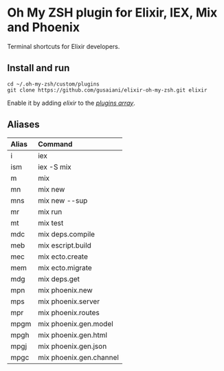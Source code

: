 # Oh My ZSH plugin for Elixir, IEX, Mix and Phoenix

Terminal shortcuts for Elixir developers.

## Install and run
```
cd ~/.oh-my-zsh/custom/plugins
git clone https://github.com/gusaiani/elixir-oh-my-zsh.git elixir
```

Enable it by adding _elixir_ to the [_plugins array_](https://github.com/robbyrussell/oh-my-zsh/blob/master/templates/zshrc.zsh-template#L48).

## Aliases

| Alias               | Command                 |
|:--------------------|:------------------------|
| i                   | iex                     |
| ism                 | iex -S mix              |
| m                   | mix                     |
| mn                  | mix new                 |
| mns                 | mix new --sup           |
| mr                  | mix run                 |
| mt                  | mix test                |
| mdc                 | mix deps.compile        |
| meb                 | mix escript.build       |
| mec                 | mix ecto.create         |
| mem                 | mix ecto.migrate        |
| mdg                 | mix deps.get            |
| mpn                 | mix phoenix.new         |
| mps                 | mix phoenix.server      |
| mpr                 | mix phoenix.routes      |
| mpgm                | mix phoenix.gen.model   |
| mpgh                | mix phoenix.gen.html    |
| mpgj                | mix phoenix.gen.json    |
| mpgc                | mix phoenix.gen.channel |
